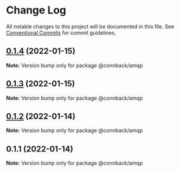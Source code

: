 # Change Log

All notable changes to this project will be documented in this file.
See [Conventional Commits](https://conventionalcommits.org) for commit guidelines.

## [0.1.4](https://github.com/taoyuan/connback/compare/@connback/amqp@0.1.3...@connback/amqp@0.1.4) (2022-01-15)

**Note:** Version bump only for package @connback/amqp





## [0.1.3](https://github.com/taoyuan/connback/compare/@connback/amqp@0.1.2...@connback/amqp@0.1.3) (2022-01-15)

**Note:** Version bump only for package @connback/amqp





## [0.1.2](https://github.com/taoyuan/connback/compare/@connback/amqp@0.1.1...@connback/amqp@0.1.2) (2022-01-14)

**Note:** Version bump only for package @connback/amqp





## 0.1.1 (2022-01-14)

**Note:** Version bump only for package @connback/amqp
